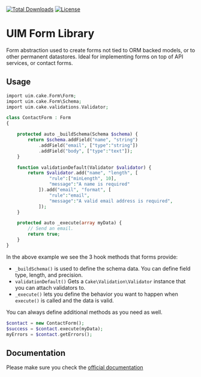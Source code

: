 [![Total Downloads](https://img.shields.io/packagist/dt/UIM/form.svg?style=flat-square)](https://packagist.org/packages/UIM/form)
[![License](https://img.shields.io/badge/license-MIT-blue.svg?style=flat-square)](LICENSE.txt)

# UIM Form Library

Form abstraction used to create forms not tied to ORM backed models,
or to other permanent datastores. Ideal for implementing forms on top of
API services, or contact forms.

## Usage


```php
import uim.cake.Form\Form;
import uim.cake.Form\Schema;
import uim.cake.validations.Validator;

class ContactForm : Form
{

    protected auto _buildSchema(Schema $schema) {
        return $schema.addField("name", "string")
            .addField("email", ["type":"string"])
            .addField("body", ["type":"text"]);
    }

    function validationDefault(Validator $validator) {
        return $validator.add("name", "length", [
                "rule":["minLength", 10],
                "message":"A name is required"
            ]).add("email", "format", [
                "rule":"email",
                "message":"A valid email address is required",
            ]);
    }

    protected auto _execute(array myData) {
        // Send an email.
        return true;
    }
}
```

In the above example we see the 3 hook methods that forms provide:

- `_buildSchema()` is used to define the schema data. You can define field type, length, and precision.
- `validationDefault()` Gets a `Cake\Validation\Validator` instance that you can attach validators to.
- `_execute()` lets you define the behavior you want to happen when `execute()` is called and the data is valid.

You can always define additional methods as you need as well.

```php
$contact = new ContactForm();
$success = $contact.execute(myData);
myErrors = $contact.getErrors();
```

## Documentation

Please make sure you check the [official documentation](https://book.UIM.org/4/en/core-libraries/form.html)

